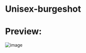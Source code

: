 # Unisex-burgeshot
# Preview:
![image](https://cdn.discordapp.com/attachments/721440909019054180/1102044426378956871/UNIQX-MODPREVIEW_burgershot_01.jpg)
